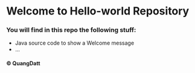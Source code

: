 # Welcome to Hello-world Repository

### You will find in this repo the following stuff:
* Java source code to show a Welcome message
* ...
####  © QuangDatt
